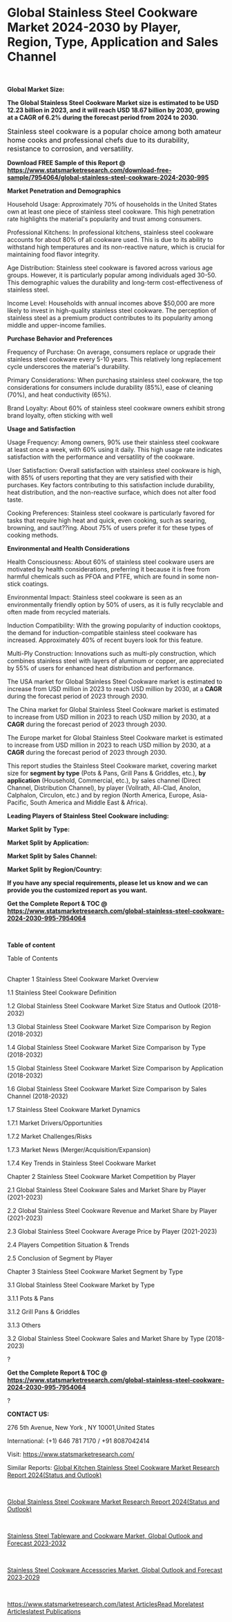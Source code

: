 <h1>Global Stainless Steel Cookware Market 2024-2030 by Player, Region, Type, Application and Sales Channel</h1><br/><p><strong>Global Market Size:</strong></p>
 
 
 
 <p><strong>The Global Stainless Steel Cookware Market size is estimated to be USD 12.23 billion in 2023, and it will reach USD 18.67 billion by 2030, growing at a <strong>CAGR</strong> of 6.2% during the forecast period from 2024 to 2030.</strong></p>
 
 
 
 <p><span style="color:rgb(13, 13, 13); font-family:ui-sans-serif,-apple-system,system-ui,segoe ui,roboto,ubuntu,cantarell,noto sans,sans-serif,helvetica,apple color emoji,arial,segoe ui emoji,segoe ui symbol; font-size:16px">Stainless steel cookware is a popular choice among both amateur home cooks and professional chefs due to its durability, resistance to corrosion, and versatility.</span></p>
 
 
 
 <p><strong>Download FREE Sample of this Report @ <a href="https://www.statsmarketresearch.com/download-free-sample/7954064/global-stainless-steel-cookware-2024-2030-995">https://www.statsmarketresearch.com/download-free-sample/7954064/global-stainless-steel-cookware-2024-2030-995</a></strong></p>
 
 
 
 <p><strong>Market Penetration and Demographics</strong></p>
 
 
 
 <p><span style="color:var(--tw-prose-bold)">Household Usage</span>: Approximately 70% of households in the United States own at least one piece of stainless steel cookware. This high penetration rate highlights the material&#39;s popularity and trust among consumers.</p>
 
 
 
 <p><span style="color:var(--tw-prose-bold)">Professional Kitchens</span>: In professional kitchens, stainless steel cookware accounts for about 80% of all cookware used. This is due to its ability to withstand high temperatures and its non-reactive nature, which is crucial for maintaining food flavor integrity.</p>
 
 
 
 <p><span style="color:var(--tw-prose-bold)">Age Distribution</span>: Stainless steel cookware is favored across various age groups. However, it is particularly popular among individuals aged 30-50. This demographic values the durability and long-term cost-effectiveness of stainless steel.</p>
 
 
 
 <p><span style="color:var(--tw-prose-bold)">Income Level</span>: Households with annual incomes above $50,000 are more likely to invest in high-quality stainless steel cookware. The perception of stainless steel as a premium product contributes to its popularity among middle and upper-income families.</p>
 
 
 
 <p><strong>Purchase Behavior and Preferences</strong></p>
 
 
 
 <p><span style="color:var(--tw-prose-bold)">Frequency of Purchase</span>: On average, consumers replace or upgrade their stainless steel cookware every 5-10 years. This relatively long replacement cycle underscores the material&#39;s durability.</p>
 
 
 
 <p><span style="color:var(--tw-prose-bold)">Primary Considerations</span>: When purchasing stainless steel cookware, the top considerations for consumers include durability (85%), ease of cleaning (70%), and heat conductivity (65%).</p>
 
 
 
 <p><span style="color:var(--tw-prose-bold)">Brand Loyalty</span>: About 60% of stainless steel cookware owners exhibit strong brand loyalty, often sticking with well</p>
 
 
 
 <p><strong>Usage and Satisfaction</strong></p>
 
 
 
 <p><span style="color:var(--tw-prose-bold)">Usage Frequency</span>: Among owners, 90% use their stainless steel cookware at least once a week, with 60% using it daily. This high usage rate indicates satisfaction with the performance and versatility of the cookware.</p>
 
 
 
 <p><span style="color:var(--tw-prose-bold)">User Satisfaction</span>: Overall satisfaction with stainless steel cookware is high, with 85% of users reporting that they are very satisfied with their purchases. Key factors contributing to this satisfaction include durability, heat distribution, and the non-reactive surface, which does not alter food taste.</p>
 
 
 
 <p><span style="color:var(--tw-prose-bold)">Cooking Preferences</span>: Stainless steel cookware is particularly favored for tasks that require high heat and quick, even cooking, such as searing, browning, and saut??ing. About 75% of users prefer it for these types of cooking methods.</p>
 
 
 
 <p><strong>Environmental and Health Considerations</strong></p>
 
 
 
 <p><span style="color:var(--tw-prose-bold)">Health Consciousness</span>: About 60% of stainless steel cookware users are motivated by health considerations, preferring it because it is free from harmful chemicals such as PFOA and PTFE, which are found in some non-stick coatings.</p>
 
 
 
 <p><span style="color:var(--tw-prose-bold)">Environmental Impact</span>: Stainless steel cookware is seen as an environmentally friendly option by 50% of users, as it is fully recyclable and often made from recycled materials.</p>
 
 
 
 <p><span style="color:var(--tw-prose-bold)">Induction Compatibility</span>: With the growing popularity of induction cooktops, the demand for induction-compatible stainless steel cookware has increased. Approximately 40% of recent buyers look for this feature.</p>
 
 
 
 <p><span style="color:var(--tw-prose-bold)">Multi-Ply Construction</span>: Innovations such as multi-ply construction, which combines stainless steel with layers of aluminum or copper, are appreciated by 55% of users for enhanced heat distribution and performance.</p>
 
 
 
 <p>The USA market for Global Stainless Steel Cookware market is estimated to increase from USD million in 2023 to reach USD million by 2030, at a <strong>CAGR</strong> during the forecast period of 2023 through 2030.</p>
 
 
 
 <p>The China market for Global Stainless Steel Cookware market is estimated to increase from USD million in 2023 to reach USD million by 2030, at a <strong>CAGR</strong> during the forecast period of 2023 through 2030.</p>
 
 
 
 <p>The Europe market for Global Stainless Steel Cookware market is estimated to increase from USD million in 2023 to reach USD million by 2030, at a <strong>CAGR</strong> during the forecast period of 2023 through 2030.</p>
 
 
 
 <p>This report studies the Stainless Steel Cookware market, covering market size for <strong>segment by type</strong> (Pots & Pans, Grill Pans & Griddles, etc.), <strong>by application</strong> (Household, Commercial, etc.), by sales channel (Direct Channel, Distribution Channel), by player (Vollrath, All-Clad, Anolon, Calphalon, Circulon, etc.) and by region (North America, Europe, Asia-Pacific, South America and Middle East & Africa).</p>
 
 
 
 <p><strong>Leading Players of Stainless Steel Cookware including:</strong></p>
 
 
 
 <p><strong>Market Split by Type:</strong></p>
 
 
 
 <p><strong>Market Split <strong>by Application</strong>:</strong></p>
 
 
 
 <p><strong>Market Split by Sales Channel:</strong></p>
 
 
 
 <p><strong>Market Split by Region/Country:</strong></p>
 
 
 
 <p><strong>If you have any special requirements, please let us know and we can provide you the customized report as you want.</strong></p>
 
 
 
 <div><b>Get the Complete Report & TOC @ <a href="https://www.statsmarketresearch.com/global-stainless-steel-cookware-2024-2030-995-7954064">https://www.statsmarketresearch.com/global-stainless-steel-cookware-2024-2030-995-7954064</a></b></div>
 
 
 
 <p><br />
 
 <b>Table of content</b></p>
 
 
 
 <p>Table of Contents<br />
 
 <br />
 
 Chapter 1 Stainless Steel Cookware Market Overview<br />
 
 1.1 Stainless Steel Cookware Definition<br />
 
 1.2 Global Stainless Steel Cookware Market Size Status and Outlook (2018-2032)<br />
 
 1.3 Global Stainless Steel Cookware Market Size Comparison by Region (2018-2032)<br />
 
 1.4 Global Stainless Steel Cookware Market Size Comparison by Type (2018-2032)<br />
 
 1.5 Global Stainless Steel Cookware Market Size Comparison by Application (2018-2032)<br />
 
 1.6 Global Stainless Steel Cookware Market Size Comparison by Sales Channel (2018-2032)<br />
 
 1.7 Stainless Steel Cookware Market Dynamics<br />
 
 1.7.1 Market Drivers/Opportunities<br />
 
 1.7.2 Market Challenges/Risks<br />
 
 1.7.3 Market News (Merger/Acquisition/Expansion)<br />
 
 1.7.4 Key Trends in Stainless Steel Cookware Market<br />
 
 Chapter 2 Stainless Steel Cookware Market Competition by Player<br />
 
 2.1 Global Stainless Steel Cookware Sales and Market Share by Player (2021-2023)<br />
 
 2.2 Global Stainless Steel Cookware Revenue and Market Share by Player (2021-2023)<br />
 
 2.3 Global Stainless Steel Cookware Average Price by Player (2021-2023)<br />
 
 2.4 Players Competition Situation & Trends<br />
 
 2.5 Conclusion of Segment by Player<br />
 
 Chapter 3 Stainless Steel Cookware Market Segment by Type<br />
 
 3.1 Global Stainless Steel Cookware Market by Type<br />
 
 3.1.1 Pots & Pans<br />
 
 3.1.2 Grill Pans & Griddles<br />
 
 3.1.3 Others<br />
 
 3.2 Global Stainless Steel Cookware Sales and Market Share by Type (2018-2023)<br />
 
 ? </p>
 
 
 
 <div><b>Get the Complete Report & TOC @ <a href="https://www.statsmarketresearch.com/global-stainless-steel-cookware-2024-2030-995-7954064">https://www.statsmarketresearch.com/global-stainless-steel-cookware-2024-2030-995-7954064</a></b></div>
 
 
 
 <p>? </p>
 
 
 
 <p><b>CONTACT US:</b><br />
 
 276 5th Avenue, New York , NY 10001,United States<br />
 
 International: (+1) 646 781 7170 / +91 8087042414<br />
 
 Visit: <a href="https://www.statsmarketresearch.com/">https://www.statsmarketresearch.com/</a><br />
 
 Similar Reports: <a href="https://www.statsmarketresearch.com/global-stainless-steel-cookware-2024-2030-995-7954064">Global Kitchen Stainless Steel Cookware Market Research Report 2024(Status and Outlook)</a><br />
 
 <br />
 
 <a href="https://www.statsmarketresearch.com/global-stainless-steel-cookware-2024-2030-995-7954064">Global Stainless Steel Cookware Market Research Report 2024(Status and Outlook)</a><br />
 
 <br />
 
 <a href="https://www.statsmarketresearch.com/global-stainless-steel-cookware-2024-2030-995-7954064">Stainless Steel Tableware and Cookware Market, Global Outlook and Forecast 2023-2032</a><br />
 
 <br />
 
 <a href="https://www.statsmarketresearch.com/global-stainless-steel-cookware-2024-2030-995-7954064">Stainless Steel Cookware Accessories Market, Global Outlook and Forecast 2023-2029</a><br />
 
 <br />
 
 <a href="https://gyeongbokgung.com">https://www.statsmarketresearch.com/</a><a href="https://hallyeomaritime.com">latest Articles</a><a href="https://jingwansa.com">Read More</a><a href="https://nguoiviet.jp/">latest Articles</a><a href="https://www.intelmarketresearch.com/">latest Publications</a></p>